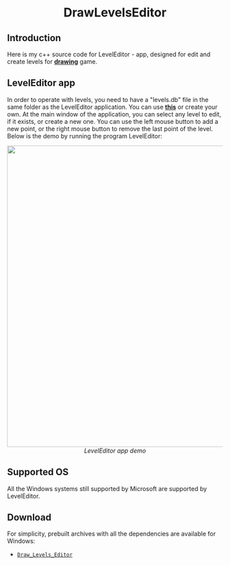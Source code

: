 <p align="center">
 <h1 align="center">DrawLevelsEditor</h1>
</p>

## Introduction

Here is my c++ source code for LevelEditor - app, designed for edit and create levels for <a href="https://bitbucket.org/rrrfer-admin/drawing">**drawing**</a> game.

## LevelEditor app

In order to operate with levels, you need to have a "levels.db" file in the same folder as the LevelEditor application. You can use <a href="release\levels.db">**this**</a> or create your own. At the main window of the application, you can select any level to edit, if it exists, or create a new one. You can use the left mouse button to add a new point, or the right mouse button to remove the last point of the level.
Below is the demo by running the program LevelEditor:
<p align="center">
  <img src="demo/LevelEdit.gif" width=704><br/>
  <i>LevelEditor app demo</i>
</p>

## Supported OS

All the Windows systems still supported by Microsoft are supported by LevelEditor.

## Download

[github-download]: https://github.com/k-vkarna/Draw_Levels_Editor/releases

For simplicity, prebuilt archives with all the dependencies are available for Windows:

- [`Draw_Levels_Editor`][github-download]

